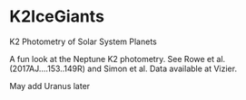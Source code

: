 # K2IceGiants
K2 Photometry of Solar System Planets

A fun look at the Neptune K2 photometry.  See Rowe et al. (2017AJ....153..149R) and Simon et al.
Data available at Vizier.

May add Uranus later
